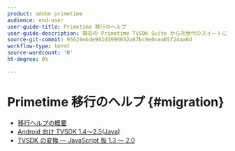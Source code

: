 ```yaml
---
product: adobe primetime
audience: end-user
user-guide-title: Primetime 移行のヘルプ
user-guide-description: 既存の Primetime TVSDK Suite から次世代のスイートに移行するためのコンバージョンと移行のプロセスについて説明します。
source-git-commit: 95626ebde981d1996652a67bc9e0cea05f24aa6d
workflow-type: tm+mt
source-wordcount: '0'
ht-degree: 0%

---
```



# Primetime 移行のヘルプ {#migration}

+ [移行ヘルプの概要](home.md)
+ [Android 向け TVSDK 1.4～2.5(Java)](tvsdk-14-25-android.md)
+ [TVSDK の変換 — JavaScript 版 1.3 ～ 2.0](tvsdk-13-to-20-for-javascript.md)
